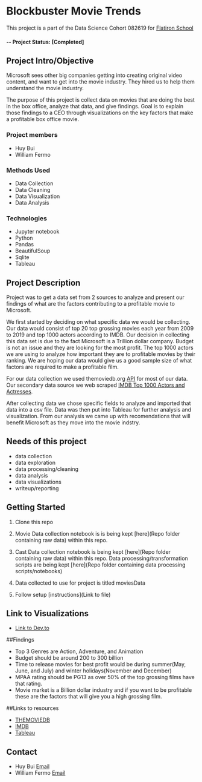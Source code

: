 # Blockbuster Movie Trends
This project is a part of the Data Science Cohort 082619 for [Flatiron School](http://flatironschool.com)

#### -- Project Status: [Completed]

## Project Intro/Objective
Microsoft sees other big companies getting into creating original video content, and want to get into the movie industry.  They hired us to help them understand the movie industry.   

The purpose of this project is collect data on movies that are doing the best in the box office, analyze that data, and give findings.  Goal is to explain those findings to a CEO through visualizations on the key factors that make a profitable box office movie.  

### Project members
* Huy Bui
* William Fermo

### Methods Used
* Data Collection
* Data Cleaning
* Data Visualization
* Data Analysis


### Technologies
* Jupyter notebook
* Python
* Pandas
* BeautifulSoup
* Sqlite
* Tableau


## Project Description
Project was to get a data set from 2 sources to analyze and present our findings of what are the factors contributing to a profitable movie to Microsoft.  

We first started by deciding on what specific data we would be collecting.  Our data would consist of top 20 top grossing movies each year from 2009 to 2019 and top 1000 actors according to IMDB.  Our decision in collecting this data set is due to the fact Microsoft is a Trillion dollar company.  Budget is not an issue and they are looking for the most profit.   The top 1000 actors we are using to analyze how important they are to profitable movies by their ranking.   We are hoping our data would give us a good sample size of what factors are required to make a profitable film.

For our data collection we used themoviedb.org [API](https://www.themoviedb.org/documentation/api) for most of our data.  Our secondary data source we web scraped [IMDB Top 1000 Actors and Actresses](https://www.imdb.com/list/ls058011111/?sort=list_order,asc&mode=detail&page=1&ref_=nmls_vm_dtl).

After collecting data we chose specific fields to analyze and imported that data into a csv file.   Data was then put into Tableau for further analysis and visualization.  From our analysis we came up with recomendations that will benefit Microsoft as they move into the movie indstry.


## Needs of this project

- data collection
- data exploration
- data processing/cleaning
- data analysis
- data visualizations
- writeup/reporting

## Getting Started

1. Clone this repo 
2. Movie Data collection notebook is is being kept [here](Repo folder containing raw data) within this repo.
3. Cast Data collection notebook is being kept [here](Repo folder containing raw data) within this repo. Data processing/transformation scripts are being kept [here](Repo folder containing data processing scripts/notebooks)
4. Data collected to use for project is titled moviesData

5. Follow setup [instructions](Link to file)

## Link to Visualizations
* [Link to Dev.to](link)


##Findings
*  Top 3 Genres are Action, Adventure, and Animation
*  Budget should be around 200 to 300 billion
*  Time to release movies for best profit would be during summer(May, June, and July) and winter holidays(November and December)
*  MPAA rating should be PG13 as over 50% of the top grossing films have that rating.
*  Movie market is a Billion dollar industry and if you want to be profitable these are the factors that will give you a high grossing film.

##Links to resources

* [THEMOVIEDB](https://www.themoviedb.org)
* [IMDB](https://www.imdb.com)
* [Tableau](https://www.tableau.com/)

## Contact
* Huy Bui [Email](williamhuybui@gmail.com)
* William Fermo [Email](williamjfermo@gmail.com)
